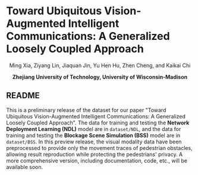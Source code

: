 # Toward Ubiquitous Vision-Augmented Intelligent Communications: A Generalized Loosely Coupled Approach
<div align='center'>
 Ming Xia, Ziyang Lin, Jiaquan Jin, Yu Hen Hu, Zhen Cheng, and Kaikai Chi

 <strong><a>Zhejiang University of Technology</a>, <a>University of Wisconsin-Madison</a> </strong>

<!-- <a href='#-todo'><img src='https://img.shields.io/badge/Paper-PDF-orange'></a> -->

</div>

## README

This is a preliminary release of the dataset for our paper "Toward Ubiquitous Vision-Augmented Intelligent Communications: A Generalized Loosely Coupled Approach". The data for training and testing the **Network Deployment Learning (NDL)** model are in `dataset/NDL`, and the data for training and testing the **Blockage Scene Simulation (BSS)** model are in `dataset/BSS`. In this preview release, the visual modality data have been preprocessed to provide only the movement traces of pedestrian obstacles, allowing result reproduction while protecting the pedestrians' privacy. A more comprehensive version, including documentation, code, etc., will be available soon.


<!-- ## Datasets Introduction

### Overview
Aiming at realizing ubiquitous vision-augmented communications in various network deployments, our dataset adopts
different deployment configurations for model training and testing.

Specifically, the dataset is organized into four quadrants as fig shown below.
<div style="text-align: center;">
  <img src="./assets/image.png" alt="Description">
</div>

### Data Description
### 1. NDL train
NDL train data refers to the data to train Linear Fitting Reliablity Estimator(LFRE), which c
### 2. NDL test

### 3. BSS train

### 4. BSS test

### Data Volumn
| Data | Volumn | 
|-------|------------------|
| NDL train | 456000 | 
| NDL test | 414000 | 
| BSS train | 132000 | 
| BSS test | 117000 | 


## 👉 TODO
- [ ] Upload the code of NDL and BSS.
- [ ]  -->
